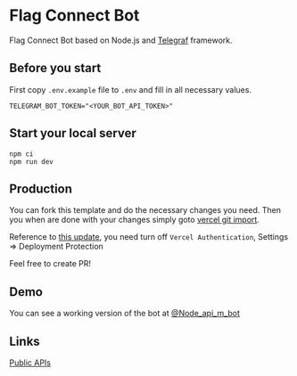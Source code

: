 # Flag Connect Bot

Flag Connect Bot based on Node.js and [Telegraf](https://github.com/telegraf/telegraf) framework.

## Before you start

First copy `.env.example` file to `.env` and fill in all necessary values.

```
TELEGRAM_BOT_TOKEN="<YOUR_BOT_API_TOKEN>"
```

## Start your local server

```
npm ci
npm run dev
```

## Production

You can fork this template and do the necessary changes you need. Then you when are done with your changes simply goto [vercel git import](https://vercel.com/import/git).

Reference to [this update](https://vercel.com/docs/security/deployment-protection#migrating-to-standard-protection), you need turn off `Vercel Authentication`, Settings => Deployment Protection

Feel free to create PR!

## Demo

You can see a working version of the bot at [@Node_api_m_bot](https://t.me/Node_api_m_bot)

## Links

[Public APIs](https://github.com/public-apis/public-apis)

